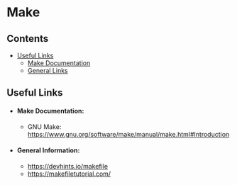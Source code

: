 # Make

## Contents
- [Useful Links](#useful-links)
    - [Make Documentation](#make-documentation)
    - [General Links](#general-links)

## Useful Links
- #### Make Documentation:
    - GNU Make: <https://www.gnu.org/software/make/manual/make.html#Introduction>
- #### General Information:
    - <https://devhints.io/makefile>
    - <https://makefiletutorial.com/>
